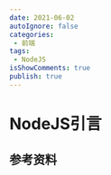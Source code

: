 ```yaml
---
date: 2021-06-02
autoIgnore: false
categories:
 - 前端
tags:
 - NodeJS
isShowComments: true
publish: true
---
```


# NodeJS引言

## 参考资料